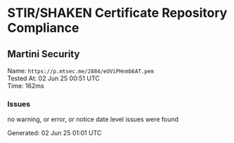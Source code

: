 # STIR/SHAKEN Certificate Repository Compliance

## Martini Security

Name: `https://p.mtsec.me/2884/eOViPHnmb6AT.pem`\
Tested At: 02 Jun 25 00:51 UTC\
Time: 162ms

### Issues

no warning, or error, or notice date level issues were found

Generated: 02 Jun 25 01:01 UTC